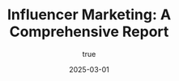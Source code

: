 ---
title: 'Influencer Marketing: A Comprehensive Report'
date: '2025-03-01'
image: "/images/blog2.png"
short: "In recent years, influencer marketing has emerged as a powerful tool for brands to connect with their target audience. This report explores the effectiveness, trends, and impact of this marketing strategy in the digital landscape."
category:
    - Art

# #full details
author:
     name: "Jane Meldrum"
     avatar: "/img/Blog-2"

gallery:
    enabled: 0
    items:
        - image: /images/post1.jpg
          alt: "image"

        - image: /images/post6.jpg
          alt: "image"

        - image: /images/post3.jpg
          alt: "image"

    cols: 3 # 2 or 3

additional:
    enabled: 1
    content: "
       <p>In recent years, influencer marketing has emerged as a powerful tool for brands to connect with their target audience. This report explores the effectiveness, trends, and impact of this marketing strategy in the digital landscape.</p>
      <h4><strong>Influencer Marketing</strong></h4>
      <p><strong>Effectiveness and Growth</strong></p>
      <p>Influencer marketing has proven to be highly effective in India, with significant growth observed in recent years. By 2025, data is expected to play an increasingly pivotal role in the effectiveness of influencer campaigns1. The industry has seen a diversification in the types of influencers, ranging from nano-influencers to prominent celebrities, allowing brands to select micro-influencers for more personalized and authentic engagement.</p>

      <p><strong>Impact on Consumer Behavior</strong></p>
      <p>Research indicates that influencer marketing has a positive impact on consumer attitudes towards brands, perceptions of brand credibility, and purchase intentions in the Indian market2. Consumers demonstrate favorable attitudes towards influencer marketing, considering it an effective way to discover new products and trusting the recommendations made by influencers</p>

      <p><strong>Case Studies</strong></p>
      <p>Several successful influencer marketing campaigns have been executed in India: </br>
       1.<strong> Dorco: </strong> Achieved widespread brand awareness by partnering with 105 influencers, reaching over 10 million people and generating an average of 250,000 impressions per Reel. </br>

       2. <strong> Levista Coffee: </strong> Utilized 35+ influencers to reach a Pan-Indian audience, resulting in over 300,000 likes and 100,000 comments. </br>

       3. <strong> The Chennai Mobiles: </strong> Collaborated with 17 influencers, leading to a 35% increase in store footfall during the offer period and 5,704 entries in their slogan contest.
</p>
      
      <p><strong>Key Factors Contributing to Success</strong></p>
      <p>
       1.<strong> Authenticity & Trust: </strong> Influencers create genuine and relatable content that resonates with their audience. </br>

       2. <strong> Targeted Audience Reach: </strong> Brands can precisely target niche markets through influencer collaborations. </br>

       3. <strong> High Engagement: </strong> Influencer content receives higher engagement compared to traditional advertisements. 
       </br>

       4. <strong> Measurable ROI: </strong> Brands can track conversions, impressions, and engagement metrics to evaluate campaign success. 
       </br>
</p> 

      <p><strong>Notable Campaigns and Brands</strong></p>
      <p>Several brands have successfully leveraged influencer marketing: </br>
       1.<strong> Nykaa: </strong> Collaborated with beauty influencers to promote their latest product launches, generating thousands of user-generated content posts. </br>

       2. <strong> Mamaearth: </strong> Partnered with parenting influencers to build trust and drive product recommendations among young mothers. </br>

       3. <strong> Zomato: </strong> Engaged food bloggers and micro-influencers to showcase restaurant experiences and food delivery convenience. 
       </br>

       4. <strong> Pepsi: </strong> Launched the #PepsiChallenge campaign, where influencers participated in taste tests and shared their experiences on social media.
       </br>
</p>
   
     <p><strong>Challenges and Considerations</strong></p>
     <p>While influencer marketing has shown great potential, brands must carefully consider their choices in influencer partnerships to maximize impact and avoid potential pitfalls. Authenticity, relevance, and alignment with brand values remain crucial factors for success.</p>

      <p><strong>Conclusion</strong></p>
     <p>Influencer marketing has proven to be a highly effective strategy for brands. As this approach continues to evolve, marketers must stay agile and responsive to emerging trends to capitalize on the inherent engagement and trust influencers build with their audiences. By leveraging this strategy effectively, brands can cultivate meaningful connections with consumers and achieve positive business outcomes.</p>
       "

---